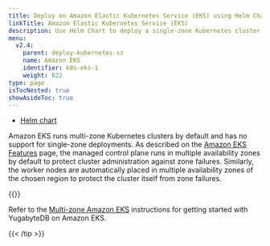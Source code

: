 ```yaml
---
title: Deploy on Amazon Elastic Kubernetes Service (EKS) using Helm Chart
linkTitle: Amazon Elastic Kubernetes Service (EKS)
description: Use Helm Chart to deploy a single-zone Kubernetes cluster on Amazon Elastic Kubernetes Service (EKS).
menu:
  v2.4:
    parent: deploy-kubernetes-sz
    name: Amazon EKS
    identifier: k8s-eks-1
    weight: 622
type: page
isTocNested: true
showAsideToc: true
---
```



<ul class="nav nav-tabs-alt nav-tabs-yb">
  <li >
    <a href="/preview/deploy/kubernetes/single-zone/eks/helm-chart" class="nav-link active">
      <i class="fas fa-cubes" aria-hidden="true"></i>
      Helm chart
    </a>
  </li>
</ul>

Amazon EKS runs multi-zone Kubernetes clusters by default and has no support for single-zone deployments. As described on the [Amazon EKS Features](https://aws.amazon.com/eks/features/) page, the managed control plane runs in multiple availability zones by default to protect cluster administration against zone failures. Similarly, the worker nodes are automatically placed in multiple availability zones of the chosen region to protect the cluster itself from zone failures.


{{<tip title="Next step" >}}

Refer to the [Multi-zone Amazon EKS](../../../multi-zone/eks/helm-chart/) instructions for getting started with YugabyteDB on Amazon EKS.

{{< /tip >}}



